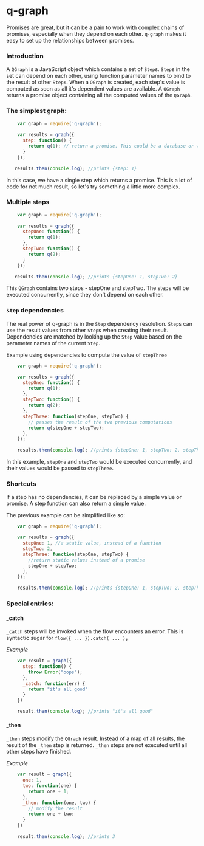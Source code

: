 
# q-graph

Promises are great, but it can be a pain to work with complex chains of promises, especially when they
depend on each other. `q-graph` makes it easy to set up the relationships between promises.

### Introduction

A `QGraph` is a JavaScript object which contains a set of `Step`s. `Step`s in the set can depend on each other,
using function parameter names to bind to the result of other `Step`s. When a `QGraph` is created, each step's
value is computed as soon as all it's dependent values are available. A `QGraph` returns a promise object containing all
the computed values of the `QGraph`.

### The simplest graph:

```javascript
    var graph = require('q-graph');
   
    var results = graph({
      step: function() {
        return q(1); // return a promise. This could be a database or web service call.
      }
    });

   results.then(console.log); //prints {step: 1}

```
In this case, we have a single step which returns a promise. This is a lot of code for not much result, so let's try something a little more complex.


### Multiple steps

```javascript
    var graph = require('q-graph');
   
    var results = graph({
      stepOne: function() {
        return q(1); 
      },
      stepTwo: function() {
        return q(2);
      }
    });

   results.then(console.log); //prints {stepOne: 1, stepTwo: 2}

```

This `QGraph` contains two steps - stepOne and stepTwo. The steps will be executed concurrently, since they don't depend on each other.


### `Step` dependencies

The real power of q-graph is in the `Step` dependency resolution. `Step`s can use the result values from other `Step`s when creating their result.
Dependencies are matched by looking up the `Step` value based on the parameter names of the current `Step`.

Example using dependencies to compute the value of `stepThree`

```javascript
    var graph = require('q-graph');

    var results = graph({
      stepOne: function() {
        return q(1); 
      },
      stepTwo: function() {
        return q(2);
      },
      stepThree: function(stepOne, stepTwo) {
        // passes the result of the two previous computations
        return q(stepOne + stepTwo);
      },
    });

    results.then(console.log); //prints {stepOne: 1, stepTwo: 2, stepThree: 3}
```

In this example, `stepOne` and `stepTwo` would be executed concurrently, and their values would be passed to `stepThree`.


### Shortcuts

If a step has no dependencies, it can be replaced by a simple value or promise. A step function can also return a simple value.

The previous example can be simplified like so:

```javascript
    var graph = require('q-graph');

    var results = graph({
      stepOne: 1, //a static value, instead of a function
      stepTwo: 2,
      stepThree: function(stepOne, stepTwo) {
        //return static values instead of a promise
        stepOne + stepTwo;
      },
    });

    results.then(console.log); //prints {stepOne: 1, stepTwo: 2, stepThree: 3}
```

### Special entries:

#### _catch

`_catch` steps will be invoked when the flow encounters an error. This is syntactic sugar for `flow({ ... }).catch( ... );`


*Example*

```javascript
    var result = graph({
      step: function() {
        throw Error("oops");
      },
      _catch: function(err) {
        return "it's all good"
      }
    })

    result.then(console.log); //prints "it's all good"
```

#### _then

`_then` steps modify the `QGraph` result. Instead of a map of all results, the result of the `_then` step is returned. `_then` steps
are not executed until all other steps have finished.

*Example*

```javascript
    var result = graph({
      one: 1,
      two: function(one) {
        return one + 1;
      },
      _then: function(one, two) {
        // modify the result
        return one + two;
      }
    })
   
    result.then(console.log); //prints 3
```

